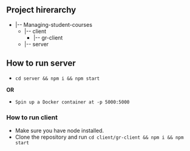 ## Project hirerarchy

- |-- Managing-student-courses
  - |-- client
    - |-- gr-client
  - |-- server

## How to run server

- `cd server && npm i && npm start`

**OR**

- `Spin up a Docker container at -p 5000:5000`

### How to run client

- Make sure you have node installed.
- Clone the repository and run `cd client/gr-client && npm i && npm start`

